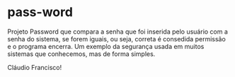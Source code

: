 # pass-word
Projeto Password que compara a senha que
foi inserida pelo usuário com a senha do
sistema, se forem iguais, ou seja, correta
é consedida permissão e o programa encerra.
Um exemplo da segurança usada em muitos
sistemas que conhecemos, mas de forma simples.

Cláudio Francisco!